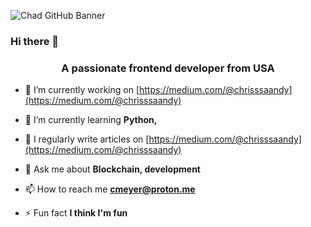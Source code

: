 ![Chad GitHub Banner](https://www.google.com/url?sa=i&url=https%3A%2F%2Fstock.adobe.com%2Fsearch%3Fk%3D%2522coding%2Bbackground%2522&psig=AOvVaw2FsB-x9QY0ayg2maJzgwrG&ust=1708074320207000&source=images&cd=vfe&opi=89978449&ved=0CBMQjRxqFwoTCIjdpOv-rIQDFQAAAAAdAAAAABAR)

### Hi there 👋



<h3 align="center">A passionate frontend developer from USA</h3>

- 🔭 I’m currently working on [https://medium.com/@chrisssaandy](https://medium.com/@chrisssaandy)

- 🌱 I’m currently learning **Python,**

- 📝 I regularly write articles on [https://medium.com/@chrisssaandy](https://medium.com/@chrisssaandy)

- 💬 Ask me about **Blockchain, development**

- 📫 How to reach me **cmeyer@proton.me**

- ⚡ Fun fact **I think I'm fun**


<!--About me 
**Gitlabchad/Gitlabchad** is a ✨ _special_ ✨ repository because its `README.md` (this file) appears on your GitHub profile.

Here are some ideas to get you started:

- 🔭 I’m currently working on ...
- 🌱 I’m currently learning ...
- 👯 I’m looking to collaborate on ...
- 🤔 I’m looking for help with ...
- 💬 Ask me about ...
- 📫 How to reach me: ...
- 😄 Pronouns: ...
- ⚡ Fun fact: ...
-->

